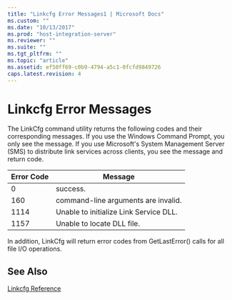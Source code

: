 ```yaml
---
title: "Linkcfg Error Messages1 | Microsoft Docs"
ms.custom: ""
ms.date: "10/13/2017"
ms.prod: "host-integration-server"
ms.reviewer: ""
ms.suite: ""
ms.tgt_pltfrm: ""
ms.topic: "article"
ms.assetid: ef50ff69-c0b9-4794-a5c1-0fcfd9849726
caps.latest.revision: 4
---
```

# Linkcfg Error Messages
The LinkCfg command utility returns the following codes and their corresponding messages. If you use the Windows Command Prompt, you only see the message. If you use Microsoft's System Management Server (SMS) to distribute link services across clients, you see the message and return code.  
  
|Error Code|Message|  
|----------------|-------------|  
|0|success.|  
|160|command-line arguments are invalid.|  
|1114|Unable to initialize Link Service DLL.|  
|1157|Unable to locate DLL file.|  
  
 In addition, LinkCfg will return error codes from GetLastError() calls for all file I/O operations.  
  
## See Also  
 [Linkcfg Reference](../core/linkcfg-reference.md)